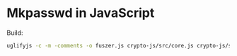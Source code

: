 # Mkpasswd in JavaScript


Build:
```bash
uglifyjs -c -m -comments -o fuszer.js crypto-js/src/core.js crypto-js/src/md5.js crypt-md5.js crypt-password.js
```
